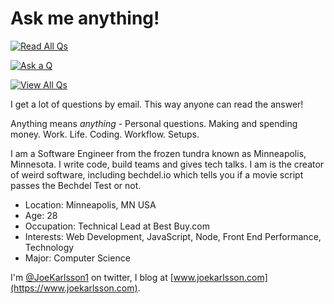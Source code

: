 # Ask me anything!

[![Read All Qs](https://user-images.githubusercontent.com/4650739/50391125-7a52fa00-0705-11e9-8bae-f05b7dfdfa2e.png)](../../issues/new)

[![Ask a Q](https://user-images.githubusercontent.com/4650739/50391126-7b842700-0705-11e9-8d1c-7aaf8e2353d2.png)](../../issues?q=is%3Aissue+is%3Aclosed)

[![View All Qs](https://user-images.githubusercontent.com/4650739/50391127-7c1cbd80-0705-11e9-8a30-35f96bc3fc52.png)](../../issues?q=label%3A"Great+Q%21"+is%3Aclosed)

I get a lot of questions by email. This way anyone can read the answer!

Anything means _anything_ - Personal questions. Making and spending money. Work. Life. Coding. Workflow. Setups.

I am a Software Engineer from the frozen tundra known as Minneapolis, Minnesota. I write code, build teams and gives tech talks. I am is the creator of weird software, including bechdel.io which tells you if a movie script passes the Bechdel Test or not.

* Location: Minneapolis, MN USA
* Age: 28
* Occupation: Technical Lead at Best Buy.com
* Interests: Web Development, JavaScript, Node, Front End Performance, Technology
* Major: Computer Science

I'm [@JoeKarlsson1](https://twitter.com/JoeKarlsson1) on twitter, I blog at [www.joekarlsson.com](https://www.joekarlsson.com). 
